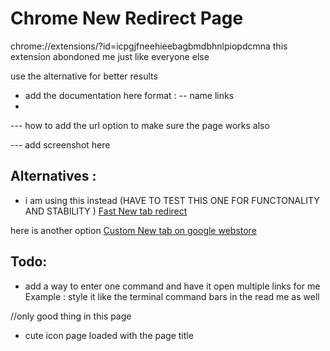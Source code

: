 # Chrome New Redirect  Page 
chrome://extensions/?id=icpgjfneehieebagbmdbhnlpiopdcmna
 this extension abondoned me  just like everyone else

 use the alternative for better results 
  - add the documentation here 
format : 
-- name 
[]()  links 
-
--- how to add the url option to make sure the page works also 

--- add screenshot here 

## Alternatives : 
- i am using this instead  (HAVE TO TEST THIS ONE FOR FUNCTONALITY AND STABILITY )
[Fast New tab redirect](https://chromewebstore.google.com/detail/ohnfdmfkceojnmepofncbddpdicdjcoi)


here is another  option 
[Custom New tab on google webstore](https://chromewebstore.google.com/detail/custom-new-tab/lfjnnkckddkopjfgmbcpdiolnmfobflj)


## Todo: 
- add a way to enter one command and have it open multiple links for me 
Example : 
style it like the terminal command bars in the read me as well 

//only good thing in this page
 - cute icon page loaded  with the page title